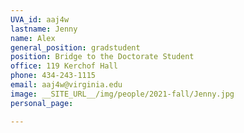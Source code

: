 ```yaml
---
UVA_id: aaj4w
lastname: Jenny
name: Alex
general_position: gradstudent
position: Bridge to the Doctorate Student
office: 119 Kerchof Hall 
phone: 434-243-1115 
email: aaj4w@virginia.edu
image: __SITE_URL__/img/people/2021-fall/Jenny.jpg
personal_page: 

---
```

